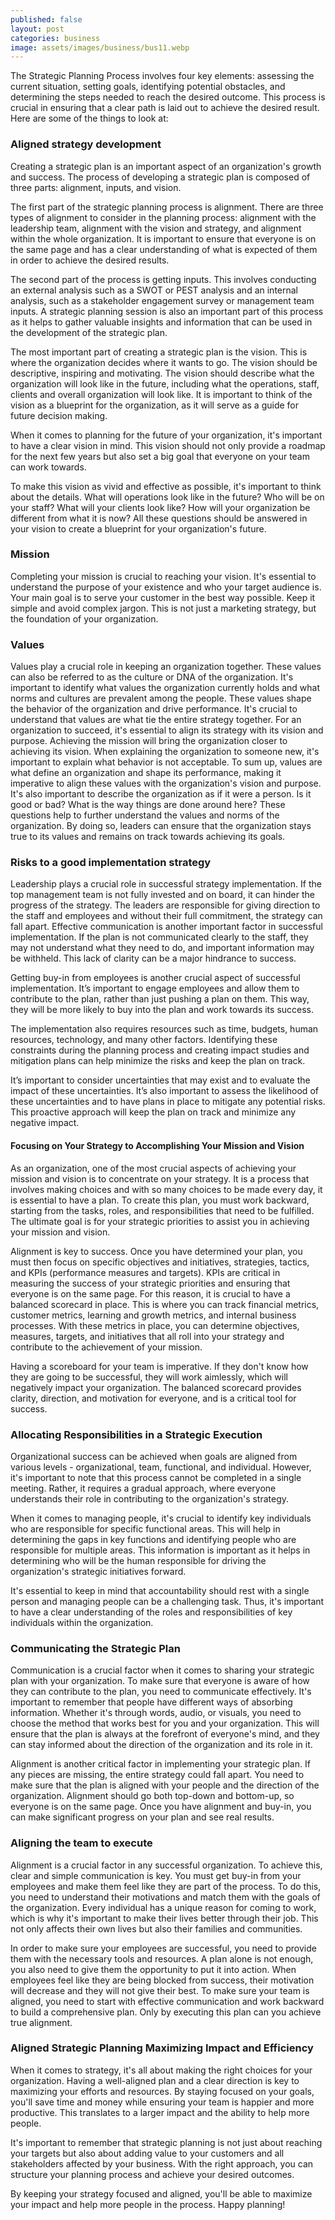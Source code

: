 ```yaml
---
published: false
layout: post
categories: business
image: assets/images/business/bus11.webp
---
```


The Strategic Planning Process involves four key elements: assessing the current situation, setting goals, identifying potential obstacles, and determining the steps needed to reach the desired outcome. This process is crucial in ensuring that a clear path is laid out to achieve the desired result. Here are some of the things to look at:

### Aligned strategy development  
Creating a strategic plan is an important aspect of an organization's growth and success. The process of developing a strategic plan is composed of three parts: alignment, inputs, and vision.  

The first part of the strategic planning process is alignment. There are three types of alignment to consider in the planning process: alignment with the leadership team, alignment with the vision and strategy, and alignment within the whole organization. It is important to ensure that everyone is on the same page and has a clear understanding of what is expected of them in order to achieve the desired results.  

The second part of the process is getting inputs. This involves conducting an external analysis such as a SWOT or PEST analysis and an internal analysis, such as a stakeholder engagement survey or management team inputs. A strategic planning session is also an important part of this process as it helps to gather valuable insights and information that can be used in the development of the strategic plan.  

The most important part of creating a strategic plan is the vision. This is where the organization decides where it wants to go. The vision should be descriptive, inspiring and motivating. The vision should describe what the organization will look like in the future, including what the operations, staff, clients and overall organization will look like. It is important to think of the vision as a blueprint for the organization, as it will serve as a guide for future decision making.  

When it comes to planning for the future of your organization, it's important to have a clear vision in mind. This vision should not only provide a roadmap for the next few years but also set a big goal that everyone on your team can work towards.  

To make this vision as vivid and effective as possible, it's important to think about the details. What will operations look like in the future? Who will be on your staff? What will your clients look like? How will your organization be different from what it is now? All these questions should be answered in your vision to create a blueprint for your organization's future.

### Mission
Completing your mission is crucial to reaching your vision. It's essential to understand the purpose of your existence and who your target audience is. Your main goal is to serve your customer in the best way possible. Keep it simple and avoid complex jargon. This is not just a marketing strategy, but the foundation of your organization.  

### Values
Values play a crucial role in keeping an organization together. These values can also be referred to as the culture or DNA of the organization. It's important to identify what values the organization currently holds and what norms and cultures are prevalent among the people. These values shape the behavior of the organization and drive performance. It's crucial to understand that values are what tie the entire strategy together.
For an organization to succeed, it's essential to align its strategy with its vision and purpose. Achieving the mission will bring the organization closer to achieving its vision. When explaining the organization to someone new, it's important to explain what behavior is not acceptable. To sum up, values are what define an organization and shape its performance, making it imperative to align these values with the organization's vision and purpose.
It's also important to describe the organization as if it were a person. Is it good or bad? What is the way things are done around here? These questions help to further understand the values and norms of the organization. By doing so, leaders can ensure that the organization stays true to its values and remains on track towards achieving its goals.

### Risks to a good implementation strategy
Leadership plays a crucial role in successful strategy implementation. If the top management team is not fully invested and on board, it can hinder the progress of the strategy. The leaders are responsible for giving direction to the staff and employees and without their full commitment, the strategy can fall apart.
Effective communication is another important factor in successful implementation. If the plan is not communicated clearly to the staff, they may not understand what they need to do, and important information may be withheld. This lack of clarity can be a major hindrance to success.  

Getting buy-in from employees is another crucial aspect of successful implementation. It’s important to engage employees and allow them to contribute to the plan, rather than just pushing a plan on them. This way, they will be more likely to buy into the plan and work towards its success.  

The implementation also requires resources such as time, budgets, human resources, technology, and many other factors. Identifying these constraints during the planning process and creating impact studies and mitigation plans can help minimize the risks and keep the plan on track.  

It’s important to consider uncertainties that may exist and to evaluate the impact of these uncertainties. It’s also important to assess the likelihood of these uncertainties and to have plans in place to mitigate any potential risks. This proactive approach will keep the plan on track and minimize any negative impact.  

#### Focusing on Your Strategy to Accomplishing Your Mission and Vision
As an organization, one of the most crucial aspects of achieving your mission and vision is to concentrate on your strategy. It is a process that involves making choices and with so many choices to be made every day, it is essential to have a plan. To create this plan, you must work backward, starting from the tasks, roles, and responsibilities that need to be fulfilled. The ultimate goal is for your strategic priorities to assist you in achieving your mission and vision.  

Alignment is key to success. Once you have determined your plan, you must then focus on specific objectives and initiatives, strategies, tactics, and KPIs (performance measures and targets). KPIs are critical in measuring the success of your strategic priorities and ensuring that everyone is on the same page. For this reason, it is crucial to have a balanced scorecard in place. This is where you can track financial metrics, customer metrics, learning and growth metrics, and internal business processes. With these metrics in place, you can determine objectives, measures, targets, and initiatives that all roll into your strategy and contribute to the achievement of your mission.  

Having a scoreboard for your team is imperative. If they don't know how they are going to be successful, they will work aimlessly, which will negatively impact your organization. The balanced scorecard provides clarity, direction, and motivation for everyone, and is a critical tool for success.  

### Allocating Responsibilities in a Strategic Execution
Organizational success can be achieved when goals are aligned from various levels - organizational, team, functional, and individual. However, it's important to note that this process cannot be completed in a single meeting. Rather, it requires a gradual approach, where everyone understands their role in contributing to the organization's strategy.  

When it comes to managing people, it's crucial to identify key individuals who are responsible for specific functional areas. This will help in determining the gaps in key functions and identifying people who are responsible for multiple areas. This information is important as it helps in determining who will be the human responsible for driving the organization's strategic initiatives forward.  

It's essential to keep in mind that accountability should rest with a single person and managing people can be a challenging task. Thus, it's important to have a clear understanding of the roles and responsibilities of key individuals within the organization.  


### Communicating the Strategic Plan
Communication is a crucial factor when it comes to sharing your strategic plan with your organization. To make sure that everyone is aware of how they can contribute to the plan, you need to communicate effectively. It's important to remember that people have different ways of absorbing information. Whether it's through words, audio, or visuals, you need to choose the method that works best for you and your organization. This will ensure that the plan is always at the forefront of everyone's mind, and they can stay informed about the direction of the organization and its role in it.  

Alignment is another critical factor in implementing your strategic plan. If any pieces are missing, the entire strategy could fall apart. You need to make sure that the plan is aligned with your people and the direction of the organization. Alignment should go both top-down and bottom-up, so everyone is on the same page. Once you have alignment and buy-in, you can make significant progress on your plan and see real results.  

### Aligning the team to execute
Alignment is a crucial factor in any successful organization. To achieve this, clear and simple communication is key. You must get buy-in from your employees and make them feel like they are part of the process. To do this, you need to understand their motivations and match them with the goals of the organization. Every individual has a unique reason for coming to work, which is why it's important to make their lives better through their job. This not only affects their own lives but also their families and communities.  

In order to make sure your employees are successful, you need to provide them with the necessary tools and resources. A plan alone is not enough, you also need to give them the opportunity to put it into action. When employees feel like they are being blocked from success, their motivation will decrease and they will not give their best. To make sure your team is aligned, you need to start with effective communication and work backward to build a comprehensive plan. Only by executing this plan can you achieve true alignment.  


### Aligned Strategic Planning Maximizing Impact and Efficiency
When it comes to strategy, it's all about making the right choices for your organization. Having a well-aligned plan and a clear direction is key to maximizing your efforts and resources. By staying focused on your goals, you'll save time and money while ensuring your team is happier and more productive. This translates to a larger impact and the ability to help more people.  

It's important to remember that strategic planning is not just about reaching your targets but also about adding value to your customers and all stakeholders affected by your business. With the right approach, you can structure your planning process and achieve your desired outcomes.  

By keeping your strategy focused and aligned, you'll be able to maximize your impact and help more people in the process. Happy planning!



